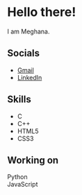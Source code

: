  # Hello there!
I am Meghana.


## Socials

<div align='left'><ul >
<li><a href='mailto://meghanas1002@gmail.com' target='_blank'>Gmail</a></li>
<li><a href='https://www.linkedin.com/in/meghana-sorra-1b3545214/' target='_blank'>LinkedIn</a></li>
</ul></div>


## Skills

<div align='left'><ul>
 <li>C</li>
 <li>C++</li>
 <li>HTML5</li>
 <li>CSS3</li>
</ul></div>

## Working on

Python<br>
JavaScript
            
        
            
        
